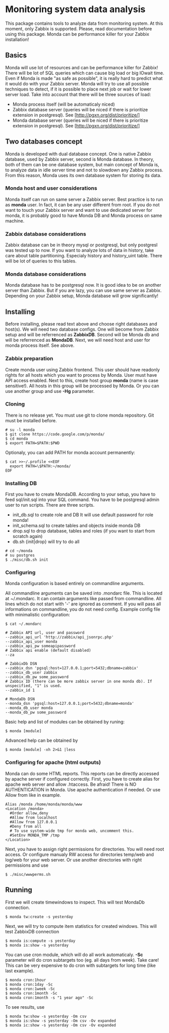 # Monitoring system data analysis

This package contains tools to analyze data from monitoring system.
At this moment, only Zabbix is supported. Please, read documentation before 
using this package. Monda can be performance killer for your Zabbix installation!

## Basics

Monda will use lot of resources and can be performance killer for Zabbix! 
There will be lot of SQL queries which can cause big load or big IOwait time.
Even if Monda is made "as safe as possible", it is really hard to predict what
it would do with your Zabbix server. Monda will try to use all possible techniques 
to detect, if it is possible to place next job or wait for lower server load.
Take into account that there will be three sources of load:

- Monda process itself (will be automaticaly niced)
- Zabbix database server (queries will be niced if there is prioritize extension in postgresql). See [http://pgxn.org/dist/prioritize/]
- Monda database server (queries will be niced if there is prioritize extension in postgresql). See [http://pgxn.org/dist/prioritize/]

## Two databases concept

Monda is developed with dual database concept. One is native Zabbix database,
used by Zabbix server, second is Monda database. In theory, both of them can be 
one database system, but main concept of Monda is, to analyze data in idle
server time and not to slowdown any Zabbix process. From this reason, Monda uses
its own database system for storing its data.

### Monda host and user considerations

Monda itself can run on same server a Zabbix server. Best practice is to run as **monda** user.
In fact, it can be any user different from root. If you do not want to touch your Zabbix server 
and want to use dedicated server for monda, it is probably good to have Monda DB and Monda process
on same machine.

### Zabbix database considerations

Zabbix database can be in theory mysql or postgresql, but only postgresl was 
tested up to now. If you want to analyze lots of data in history, take care about
table partitioning. Especialy history and history_uint table. There will be lot
of queries to this tables.

### Monda database considerations

Monda database has to be postgresql now. It is good idea to be on another server
than Zabbix. But if you are lazy, you can use same server as Zabbix. Depending on
your Zabbix setup, Monda database will grow significantly!

## Installing

Before installing, please read text above and choose right databases and host(s). We will need 
two database configs. One will become from Zabbix setup and will be referrenced as 
**ZabbixDB**. Second will be Monda db and will be referrenced as **MondaDB**. Next, we
will need host and user for monda process itself. See above.

### Zabbix preparation

Create monda user using Zabbix frontend. This user should have readonly rights for all 
hosts which you want to process by Monda. User must have API access enabled.
Next to this, create host group **monda** (name is case sensitive!).
All hosts in this group will be processed by Monda. Or you can use another group and use **-Hg** 
parameter.

### Cloning

There is no release yet. You must use git to clone monda repository. Git must be installed before.

```
# su -l monda
$ git clone https://code.google.com/p/monda/
$ cd monda
$ export PATH=$PATH:$PWD
```
Optionaly, you can add PATH for monda account permanently:

```
$ cat >>~/.profile <<EOF
  export PATH=\$PATH:~/monda/
EOF
```

### Installing DB

First you have to create MondaDB. According to your setup, you have to feed sql/init.sql into your 
SQL command. You have to be postgresql admin user to run scripts. There are three scripts.
- init_db.sql to create role and DB It will use default password for role monda!
- init_schema.sql to create tables and objects inside monda DB
- drop.sql to drop database, tables and roles (if you want to start from scratch again)
- db.sh {init|drop} will try to do all

```
# cd ~/monda
# su postgres
$ ./misc/db.sh init
```

### Configuring

Monda configuration is based entirely on commandline arguments. 

All commandline arguments can be saved into .mondarc file. This is located at ~/.mondarc. It can contain arguments 
like passed from commandline. All lines which do not start with '-' are ignored as comment. 
If you will pass all informations on commandline, you do not need config.
Example config file with minimalistic configuration: 
```
$ cat ~/.mondarc

# Zabbix API url, user and password
--zabbix_api_url 'http://zabbix/api_jsonrpc.php'
--zabbix_api_user monda
--zabbix_api_pw someapipassword
# Zabbix api enable (default disabled)
--za

# ZabbixDb DSN
--zabbix_dsn 'pgsql:host=127.0.0.1;port=5432;dbname=zabbix'
--zabbix_db_user zabbix
--zabbix_db_pw some_password
# Zabbix ID (there can be more zabbix server in one monda db). If unspecified, "1" is used.
--zabbix_id 1

# MondaDb DSN
--monda_dsn 'pgsql:host=127.0.0.1;port=5432;dbname=monda'
--monda_db_user monda
--monda_db_pw some_password

```
Basic help and list of modules can be obtained by runing:
```
$ monda [module]

```

Advanced help can be obtained by
```
$ monda [module] -xh 2>&1 |less
```

### Configuring for apache (html outputs)

Monda can do some HTML reports. This reports can be directly accessed by apache server
if configured correctly. First, you have to create alias for apache web server and allow .htaccess.
Be afraid! There is NO AUTHENTICATION in Monda. Use apache authentication if needed. Or use Allow from
like in example.
```
Alias /monda /home/monda/monda/www
<Location /monda>
  #Order allow,deny
  #Allow from localhost
  #Allow from 127.0.0.1
  #Deny from all
  # To use system-wide tmp for monda web, uncomment this.
  #SetEnv MONDA_TMP /tmp
</Location>

```

Next, you have to assign right permissions for directories. You will need root access.
Or configure manualy RW access for directories temp/web and log/web for your web server.
Or use another directories with right permissions and use 
```
$ ./misc/wwwperms.sh
```

## Running

First we will create timewindows to inspect. This will test MondaDb connection.
```
$ monda tw:create -s yesterday
```

Next, we will try to compute item statistics for created windows. This will test ZabbixDB
connection
```
$ monda is:compute -s yesterday
$ monda is:show -s yesterday
```

You can use cron module, which will do all work automaticaly. **-Sc** parameter 
will do cron subtargets too (eg. all days from week). Take care! This can be very 
expensive to do cron with subtargets for long time (like last example).
```
$ monda cron:1hour
$ monda cron:1day -Sc
$ monda cron:1week -Sc
$ monda cron:1month -Sc
$ monda cron:1month -s "1 year ago" -Sc

```

To see results, use
```
$ monda tw:show -s yesterday -Om csv
$ monda is:show -s yesterday -Om csv -Ov expanded
$ monda ic:show -s yesterday -Om csv -Ov expanded
```


